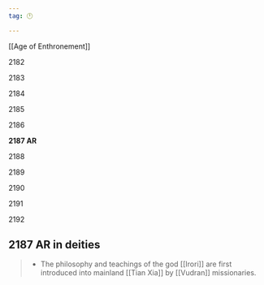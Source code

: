 ```yaml
---
tag: 🕛

---
```

[[Age of Enthronement]]


2182

2183

2184

2185

2186

**2187 AR**

2188

2189

2190

2191

2192



## 2187 AR in deities

>  - The philosophy and teachings of the god [[Irori]] are first introduced into mainland [[Tian Xia]] by [[Vudran]] missionaries.






